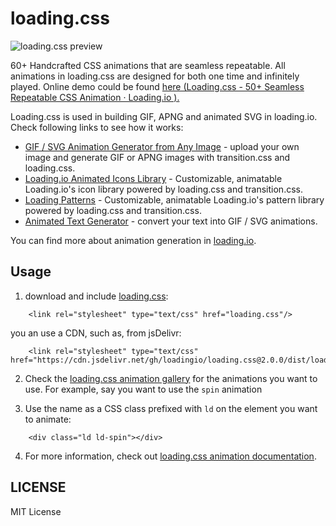 # loading.css

![loading.css preview](https://github.com/loadingio/loading.css/blob/master/preview.gif?raw=true)

60+ Handcrafted CSS animations that are seamless repeatable. All animations in loading.css are designed for both one time and infinitely played. Online demo could be found [here (Loading.css - 50+ Seamless Repeatable CSS Animation · Loading.io ).](https://loading.io/animation/)

Loading.css is used in building GIF, APNG and animated SVG in loading.io. Check following links to see how it works:

 * [GIF / SVG Animation Generator from Any Image](https://loading.io/animation/icon/) - upload your own image and generate GIF or APNG images with transition.css and loading.css.
 * [Loading.io Animated Icons Library](https://loading.io/icon/) - Customizable, animatable Loading.io's icon library powered by loading.css and transition.css.
 * [Loading Patterns](https://loading.io/pattern/) - Customizable, animatable Loading.io's pattern library powered by loading.css and transition.css.
 * [Animated Text Generator](https://loading.io/animation/text/) - convert your text into GIF / SVG animations.

You can find more about animation generation in [loading.io](https://loading.io/).


## Usage

1. download and include [loading.css](https://raw.githubusercontent.com/loadingio/loading.css/2.0.0/dist/loading.min.css):

```
    <link rel="stylesheet" type="text/css" href="loading.css"/>
```

you an use a CDN, such as, from jsDelivr:

```
    <link rel="stylesheet" type="text/css" href="https://cdn.jsdelivr.net/gh/loadingio/loading.css@2.0.0/dist/loading.min.css"/>
```



2. Check the [loading.css animation gallery](https://loading.io/animation/) for the animations you want to use. For example, say you want to use the `spin` animation 

3. Use the name as a CSS class prefixed with `ld` on the element you want to animate:

```
    <div class="ld ld-spin"></div>
```

4. For more information, check out [loading.css animation documentation](https://loading.io/animation/).


## LICENSE

MIT License

